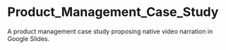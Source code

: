 # Product_Management_Case_Study
A product management case study proposing native video narration in Google Slides.
